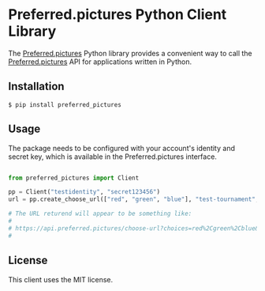 # Preferred.pictures Python Client Library

The [Preferred.pictures](https://preferred.pictures) Python library provides a convenient way to call the
[Preferred.pictures](https://preferred.pictures) API for applications written in Python.

## Installation

```
$ pip install preferred_pictures
```

## Usage

The package needs to be configured with your account's identity and
secret key, which is available in the Preferred.pictures interface.

```python

from preferred_pictures import Client

pp = Client("testidentity", "secret123456")
url = pp.create_choose_url(["red", "green", "blue"], "test-tournament", )

# The URL returend will appear to be something like:
#
# https://api.preferred.pictures/choose-url?choices=red%2Cgreen%2Cblue&tournament=test-tournament&expiration=1594865959&uid=184ae09f-a081-4784-9ddc-54dc18487e8f&ttl=600&identity=testidentity&signature=d5691ae9dd1a8b715504cf2fd925b6d29db8176a7d74c8e00f07fdddb70ae990
#
```

## License

This client uses the MIT license.
